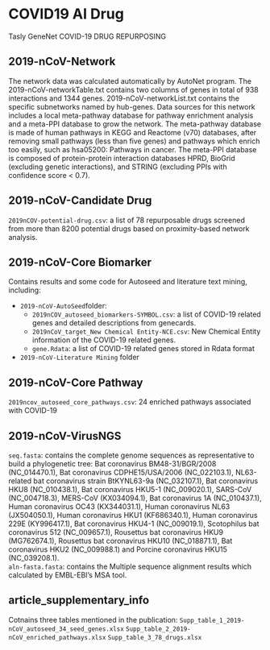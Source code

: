 # COVID19 AI Drug
Tasly GeneNet COVID-19 DRUG REPURPOSING


## 2019-nCoV-Network
The network data was calculated automatically by AutoNet program. The 2019-nCoV-networkTable.txt contains two columns of genes in total of 938 interactions and 1344 genes. 2019-nCoV-networkList.txt contains the specific subnetworks named by hub-genes. Data sources for this network includes a local meta-pathway database for pathway enrichment analysis and a meta-PPI database to grow the network. The meta-pathway database is made of human pathways in KEGG and Reactome (v70) databases, after removing small pathways (less than five genes) and pathways which enrich too easily, such as hsa05200: Pathways in cancer. The meta-PPI database is composed of protein-protein interaction databases HPRD, BioGrid (excluding genetic interactions), and STRING (excluding PPIs with confidence score < 0.7). 

## 2019-nCoV-Candidate Drug
`2019nCOV-potential-drug.csv`: a list of 78 repurposable drugs screened from more than 8200 potential drugs based on proximity-based network analysis.

## 2019-nCoV-Core Biomarker
Contains results and some code for Autoseed and literature text mining, including:  
 - `2019-nCoV-AutoSeed`folder:
   - `2019nCOV_autoseed_biomarkers-SYMBOL.csv`: a list of COVID-19 related genes and detailed descriptions from genecards. 
   - `2019nCoV_target_New Chemical Entity-NCE.csv`: New Chemical Entity information of the COVID-19 related genes.
   - `gene.Rdata`: a list of COVID-19 related genes stored in Rdata format
 - `2019-nCoV-Literature Mining` folder  

## 2019-nCoV-Core Pathway
`2019ncov_autoseed_core_pathways.csv`: 24 enriched pathways associated with COVID-19  

## 2019-nCoV-VirusNGS
`seq.fasta`: contains the complete genome sequences as representative to build a phylogenetic tree: Bat coronavirus BM48-31/BGR/2008 (NC_014470.1), Bat coronavirus CDPHE15/USA/2006 (NC_022103.1), NL63-related bat coronavirus strain BtKYNL63-9a (NC_032107.1), Bat coronavirus HKU8 (NC_010438.1), Bat coronavirus HKU5-1 (NC_009020.1), SARS-CoV (NC_004718.3), MERS-CoV (KX034094.1), Bat coronavirus 1A (NC_010437.1), Human coronavirus OC43 (KX344031.1), Human coronavirus NL63 (JX504050.1), Human coronavirus HKU1 (KF686340.1), Human coronavirus 229E (KY996417.1), Bat coronavirus HKU4-1 (NC_009019.1), Scotophilus bat coronavirus 512 (NC_009657.1), Rousettus bat coronavirus HKU9 (MG762674.1), Rousettus bat coronavirus HKU10 (NC_018871.1), Bat coronavirus HKU2 (NC_009988.1) and Porcine coronavirus HKU15 (NC_039208.1).  
`aln-fasta.fasta`: contains the Multiple sequence alignment results which calculated by EMBL-EBI’s MSA tool.  

## article_supplementary_info
Cotnains three tables mentioned in the publication:
`Supp_table_1_2019-nCoV_autoseed_34_seed_genes.xlsx`
`Supp_table_2_2019-nCoV_enriched_pathways.xlsx`
`Supp_table_3_78_drugs.xlsx`
 

